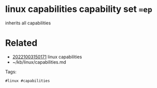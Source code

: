 # linux capabilities capability set `=ep`
inherits all capabilities

# Related

- [20221003150171](/zet/20221003150171/README.md) linux capabilities
- ~/kb/linux/capabilities.md

Tags:

    #linux #capabilities 
